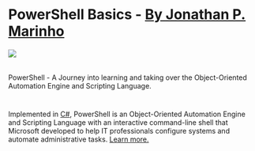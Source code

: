 # PowerShell Basics - [By Jonathan P. Marinho](https://www.linkedin.com/in/jonathan-pmarinho/)
<h6><img src="https://www.fortra.com/sites/default/files/am-powershellscripts-automation_2.png" /></h6>

PowerShell - A Journey into learning and taking over the Object-Oriented Automation Engine and Scripting Language.
#

Implemented in [C#](https://learn.microsoft.com/en-us/dotnet/csharp/tour-of-csharp/), PowerShell is an Object-Oriented Automation Engine and Scripting Language with an interactive command-line shell that Microsoft developed to help IT professionals configure systems and automate administrative tasks. [Learn more.](https://learn.microsoft.com/en-us/powershell/scripting/overview?view=powershell-7.3)
